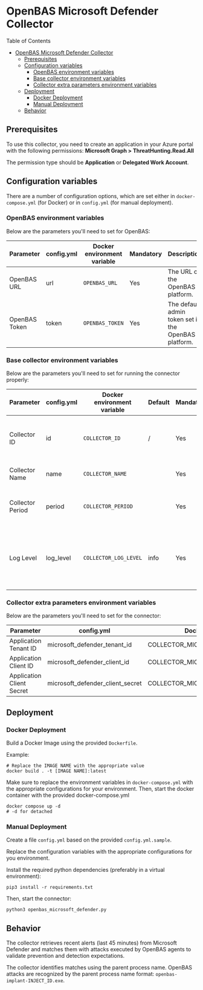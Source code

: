 # OpenBAS Microsoft Defender Collector

Table of Contents

- [OpenBAS Microsoft Defender Collector](#openbas-microsoft-defender-collector)
    - [Prerequisites](#prerequisites)
    - [Configuration variables](#configuration-variables)
        - [OpenBAS environment variables](#openbas-environment-variables)
        - [Base collector environment variables](#base-collector-environment-variables)
        - [Collector extra parameters environment variables](#collector-extra-parameters-environment-variables)
    - [Deployment](#deployment)
        - [Docker Deployment](#docker-deployment)
        - [Manual Deployment](#manual-deployment)
    - [Behavior](#behavior)

## Prerequisites

To use this collector, you need to create an application in your Azure portal with the following permissions:
**Microsoft Graph > ThreatHunting.Read.All**

The permission type should be **Application** or **Delegated Work Account**.

## Configuration variables

There are a number of configuration options, which are set either in `docker-compose.yml` (for Docker) or
in `config.yml` (for manual deployment).

### OpenBAS environment variables

Below are the parameters you'll need to set for OpenBAS:

| Parameter     | config.yml | Docker environment variable | Mandatory | Description                                          |
|---------------|------------|-----------------------------|-----------|------------------------------------------------------|
| OpenBAS URL   | url        | `OPENBAS_URL`               | Yes       | The URL of the OpenBAS platform.                     |
| OpenBAS Token | token      | `OPENBAS_TOKEN`             | Yes       | The default admin token set in the OpenBAS platform. |

### Base collector environment variables

Below are the parameters you'll need to set for running the connector properly:

| Parameter        | config.yml | Docker environment variable | Default | Mandatory | Description                                                                            |
|------------------|------------|-----------------------------|---------|-----------|----------------------------------------------------------------------------------------|
| Collector ID     | id         | `COLLECTOR_ID`              | /       | Yes       | A unique `UUIDv4` identifier for this collector instance.                              |
| Collector Name   | name       | `COLLECTOR_NAME`            |         | Yes       | Name of the collector.                                                                 |
| Collector Period | period     | `COLLECTOR_PERIOD`          |         | Yes       | The time interval at which your collector will run.                                    |
| Log Level        | log_level  | `COLLECTOR_LOG_LEVEL`       | info    | Yes       | Determines the verbosity of the logs. Options are `debug`, `info`, `warn`, or `error`. |

### Collector extra parameters environment variables

Below are the parameters you'll need to set for the connector:

| Parameter                 | config.yml                       | Docker environment variable                | Default | Mandatory | Description |
|---------------------------|----------------------------------|--------------------------------------------|---------|-----------|-------------|
| Application Tenant ID     | microsoft_defender_tenant_id     | COLLECTOR_MICROSOFT_DEFENDER_TENANT_ID     |         | Yes       |             |
| Application Client ID     | microsoft_defender_client_id     | COLLECTOR_MICROSOFT_DEFENDER_CLIENT_ID     |         | Yes       |             |
| Application Client Secret | microsoft_defender_client_secret | COLLECTOR_MICROSOFT_DEFENDER_CLIENT_SECRET |         | Yes       |             |

## Deployment

### Docker Deployment

Build a Docker Image using the provided `Dockerfile`.

Example:

```shell
# Replace the IMAGE NAME with the appropriate value
docker build . -t [IMAGE NAME]:latest
```

Make sure to replace the environment variables in `docker-compose.yml` with the appropriate configurations for your
environment. Then, start the docker container with the provided docker-compose.yml

```shell
docker compose up -d
# -d for detached
```

### Manual Deployment

Create a file `config.yml` based on the provided `config.yml.sample`.

Replace the configuration variables with the appropriate configurations for
you environment.

Install the required python dependencies (preferably in a virtual environment):

```shell
pip3 install -r requirements.txt
```

Then, start the connector:

```shell
python3 openbas_microsoft_defender.py
```

## Behavior

The collector retrieves recent alerts (last 45 minutes) from Microsoft Defender and matches them with attacks executed
by OpenBAS agents to validate prevention and detection expectations.

The collector identifies matches using the parent process name. OpenBAS attacks are
recognized by the parent process name format: `openbas-implant-INJECT_ID.exe`.
